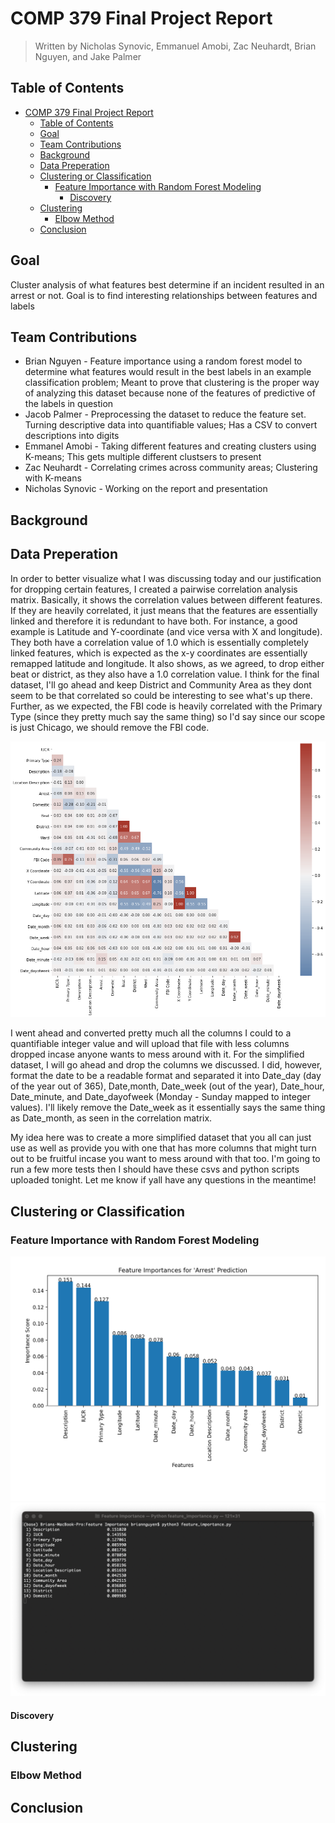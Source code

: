 # COMP 379 Final Project Report

> Written by Nicholas Synovic, Emmanuel Amobi, Zac Neuhardt, Brian Nguyen, and Jake Palmer

## Table of Contents

- [COMP 379 Final Project Report](#comp-379-final-project-report)
  - [Table of Contents](#table-of-contents)
  - [Goal](#goal)
  - [Team Contributions](#team-contributions)
  - [Background](#background)
  - [Data Preperation](#data-preperation)
  - [Clustering or Classification](#clustering-or-classification)
    - [Feature Importance with Random Forest Modeling](#feature-importance-with-random-forest-modeling)
      - [Discovery](#discovery)
  - [Clustering](#clustering)
    - [Elbow Method](#elbow-method)
  - [Conclusion](#conclusion)

## Goal

Cluster analysis of what features best determine if an incident resulted in an arrest or not. Goal is to find interesting relationships between features and labels

## Team Contributions

- Brian Nguyen - Feature importance using a random forest model to determine what features would result in the best labels in an example classification problem; Meant to prove that clustering is the proper way of analyzing this dataset because none of the features of predictive of the labels in question
- Jacob Palmer - Preprocessing the dataset to reduce the feature set. Turning descriptive data into quantifiable values; Has a CSV to convert descriptions into digits
- Emmanel Amobi - Taking different features and creating clusters using K-means; This gets multiple different clustsers to present
- Zac Neuhardt - Correlating crimes across community areas; Clustering with K-means
- Nicholas Synovic - Working on the report and presentation

## Background

## Data Preperation

In order to better visualize what I was discussing today and our justification for dropping certain features, I created a pairwise correlation analysis matrix. Basically, it shows the correlation values between different features. If they are heavily correlated, it just means that the features are essentially linked and therefore it is redundant to have both. For instance, a good example is Latitude and Y-coordinate (and vice versa with X and longitude). They both have a correlation value of 1.0 which is essentially completely linked features, which is expected as the x-y coordinates are essentially remapped latitude and longitude. It also shows, as we agreed, to drop either beat or district, as they also have a 1.0 correlation value. I think for the final dataset, I'll go ahead and keep District and Community Area as they dont seem to be that correlated so could be interesting to see what's up there. Further, as we expected, the FBI code is heavily correlated with the Primary Type (since they pretty much say the same thing) so I'd say since our scope is just Chicago, we should remove the FBI code.

![Processed Data Pairwise Coorelation](Processed%20Data%20Pairwise%20Coorelation%20Matrix.png)

I went ahead and converted pretty much all the columns I could to a quantifiable integer value and will upload that file with less columns dropped incase anyone wants to mess around with it. For the simplified dataset, I will go ahead and drop the columns we discussed. I did, however, format the date to be a readable format and separated it into Date_day (day of the year out of 365), Date,month, Date_week (out of the year), Date_hour, Date_minute, and Date_dayofweek (Monday - Sunday mapped to integer values). I'll likely remove the Date_week as it essentially says the same thing as Date_month, as seen in the correlation matrix.

My idea here was to create a more simplified dataset that you all can just use as well as provide you with one that has more columns that might turn out to be fruitful incase you want to mess around with that too. I'm going to run a few more tests then I should have these csvs and python scripts uploaded tonight. Let me know if yall have any questions in the meantime!

## Clustering or Classification

### Feature Importance with Random Forest Modeling

![Feature Importance](./feature_importance/feature_importance.png)
![Feature Importance Output](./feature_importance/feature_importance_output.png)

#### Discovery

## Clustering

### Elbow Method

## Conclusion
